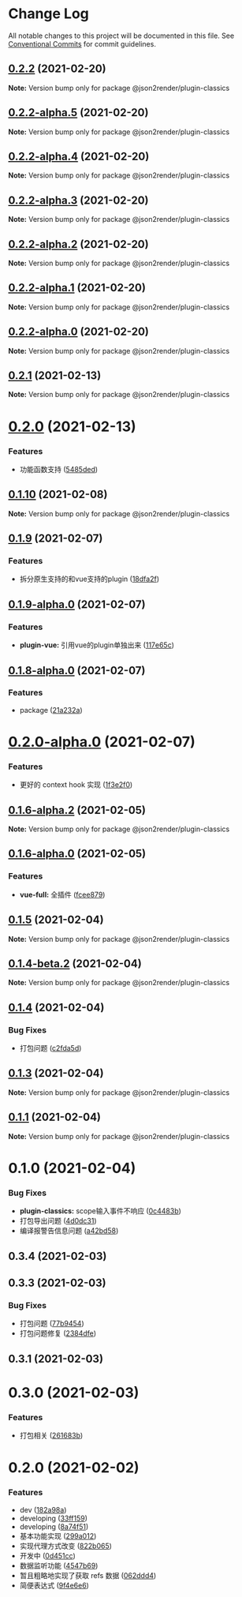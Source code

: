# Change Log

All notable changes to this project will be documented in this file.
See [Conventional Commits](https://conventionalcommits.org) for commit guidelines.

## [0.2.2](https://github.com/fyl080801/json-to-render/compare/@json2render/plugin-classics@0.2.2-alpha.5...@json2render/plugin-classics@0.2.2) (2021-02-20)

**Note:** Version bump only for package @json2render/plugin-classics





## [0.2.2-alpha.5](https://github.com/fyl080801/json-to-render/compare/@json2render/plugin-classics@0.2.2-alpha.4...@json2render/plugin-classics@0.2.2-alpha.5) (2021-02-20)

**Note:** Version bump only for package @json2render/plugin-classics





## [0.2.2-alpha.4](https://github.com/fyl080801/json-to-render/compare/@json2render/plugin-classics@0.2.2-alpha.3...@json2render/plugin-classics@0.2.2-alpha.4) (2021-02-20)

**Note:** Version bump only for package @json2render/plugin-classics





## [0.2.2-alpha.3](https://github.com/fyl080801/json-to-render/compare/@json2render/plugin-classics@0.2.2-alpha.2...@json2render/plugin-classics@0.2.2-alpha.3) (2021-02-20)

**Note:** Version bump only for package @json2render/plugin-classics





## [0.2.2-alpha.2](https://github.com/fyl080801/json-to-render/compare/@json2render/plugin-classics@0.2.2-alpha.1...@json2render/plugin-classics@0.2.2-alpha.2) (2021-02-20)

**Note:** Version bump only for package @json2render/plugin-classics





## [0.2.2-alpha.1](https://github.com/fyl080801/json-to-render/compare/@json2render/plugin-classics@0.2.2-alpha.0...@json2render/plugin-classics@0.2.2-alpha.1) (2021-02-20)

**Note:** Version bump only for package @json2render/plugin-classics





## [0.2.2-alpha.0](https://github.com/fyl080801/json-to-render/compare/@json2render/plugin-classics@0.2.1...@json2render/plugin-classics@0.2.2-alpha.0) (2021-02-20)

**Note:** Version bump only for package @json2render/plugin-classics





## [0.2.1](https://github.com/fyl080801/json-to-render/compare/@json2render/plugin-classics@0.2.0...@json2render/plugin-classics@0.2.1) (2021-02-13)

**Note:** Version bump only for package @json2render/plugin-classics





# [0.2.0](https://github.com/fyl080801/json-to-render/compare/@json2render/plugin-classics@0.1.10...@json2render/plugin-classics@0.2.0) (2021-02-13)


### Features

* 功能函数支持 ([5485ded](https://github.com/fyl080801/json-to-render/commit/5485ded2befff833e4f52f32c78b8edcd19d3395))





## [0.1.10](https://github.com/fyl080801/json-to-render/compare/@json2render/plugin-classics@0.1.9...@json2render/plugin-classics@0.1.10) (2021-02-08)

**Note:** Version bump only for package @json2render/plugin-classics





## [0.1.9](https://github.com/fyl080801/json-to-render/compare/@json2render/plugin-classics@0.1.9-alpha.0...@json2render/plugin-classics@0.1.9) (2021-02-07)


### Features

* 拆分原生支持的和vue支持的plugin ([18dfa2f](https://github.com/fyl080801/json-to-render/commit/18dfa2f42db009d39f515910008319e582b0364c))





## [0.1.9-alpha.0](https://github.com/fyl080801/json-to-render/compare/@json2render/plugin-classics@0.1.8-alpha.0...@json2render/plugin-classics@0.1.9-alpha.0) (2021-02-07)


### Features

* **plugin-vue:** 引用vue的plugin单独出来 ([117e65c](https://github.com/fyl080801/json-to-render/commit/117e65c4f8f11e519e9268708c9632483af78c2d))





## [0.1.8-alpha.0](https://github.com/fyl080801/json-to-render/compare/@json2render/plugin-classics@0.2.0-alpha.0...@json2render/plugin-classics@0.1.8-alpha.0) (2021-02-07)


### Features

* package ([21a232a](https://github.com/fyl080801/json-to-render/commit/21a232a82766424503b2fb7aa78d0a3b5704ecfd))





# [0.2.0-alpha.0](https://github.com/fyl080801/json-to-render/compare/@json2render/plugin-classics@0.1.6-alpha.2...@json2render/plugin-classics@0.2.0-alpha.0) (2021-02-07)


### Features

* 更好的 context hook 实现 ([1f3e2f0](https://github.com/fyl080801/json-to-render/commit/1f3e2f081b6ba19bb5578e3124781d78f60a6343))





## [0.1.6-alpha.2](https://github.com/fyl080801/json-to-render/compare/@json2render/plugin-classics@0.1.6-alpha.0...@json2render/plugin-classics@0.1.6-alpha.2) (2021-02-05)

**Note:** Version bump only for package @json2render/plugin-classics





## [0.1.6-alpha.0](https://github.com/fyl080801/json-to-render/compare/@json2render/plugin-classics@0.1.5...@json2render/plugin-classics@0.1.6-alpha.0) (2021-02-05)


### Features

* **vue-full:** 全插件 ([fcee879](https://github.com/fyl080801/json-to-render/commit/fcee879876d95b1dee572e2442179251b195f2ad))





## [0.1.5](https://github.com/fyl080801/json-to-render/compare/@json2render/plugin-classics@0.1.4-beta.2...@json2render/plugin-classics@0.1.5) (2021-02-04)

**Note:** Version bump only for package @json2render/plugin-classics





## [0.1.4-beta.2](https://github.com/fyl080801/json-to-render/compare/@json2render/plugin-classics@0.1.4...@json2render/plugin-classics@0.1.4-beta.2) (2021-02-04)

**Note:** Version bump only for package @json2render/plugin-classics





## [0.1.4](https://github.com/fyl080801/json-to-render/compare/@json2render/plugin-classics@0.1.3...@json2render/plugin-classics@0.1.4) (2021-02-04)


### Bug Fixes

* 打包问题 ([c2fda5d](https://github.com/fyl080801/json-to-render/commit/c2fda5dd375ab6adc9061a917e39490f65753279))





## [0.1.3](https://github.com/fyl080801/json-to-render/compare/@json2render/plugin-classics@0.1.1...@json2render/plugin-classics@0.1.3) (2021-02-04)

**Note:** Version bump only for package @json2render/plugin-classics





## [0.1.1](https://github.com/fyl080801/json-to-render/compare/@json2render/plugin-classics@0.1.0...@json2render/plugin-classics@0.1.1) (2021-02-04)

**Note:** Version bump only for package @json2render/plugin-classics





# 0.1.0 (2021-02-04)


### Bug Fixes

* **plugin-classics:** scope输入事件不响应 ([0c4483b](https://github.com/fyl080801/json-to-render/commit/0c4483b0d399073e7e7e14ec86c33d323254a277))
* 打包导出问题 ([4d0dc31](https://github.com/fyl080801/json-to-render/commit/4d0dc31bb2cd16dbc4c41119c012313fb4d5296d))
* 编译报警告信息问题 ([a42bd58](https://github.com/fyl080801/json-to-render/commit/a42bd58521ea8fd247159ad9a9734f1f63fdfa80))



## 0.3.4 (2021-02-03)



## 0.3.3 (2021-02-03)


### Bug Fixes

* 打包问题 ([77b9454](https://github.com/fyl080801/json-to-render/commit/77b9454e654e07918207aff8bdbf95db14607370))
* 打包问题修复 ([2384dfe](https://github.com/fyl080801/json-to-render/commit/2384dfed087dd818f3bb474bd147017fbd41dec3))



## 0.3.1 (2021-02-03)



# 0.3.0 (2021-02-03)


### Features

* 打包相关 ([261683b](https://github.com/fyl080801/json-to-render/commit/261683b32f382f0fe877fe9cd53565fc875f4d24))



# 0.2.0 (2021-02-02)


### Features

* dev ([182a98a](https://github.com/fyl080801/json-to-render/commit/182a98a17f7c468e4e8b89b6230f862f044bc52b))
* developing ([33ff159](https://github.com/fyl080801/json-to-render/commit/33ff15970af3f16ab5133e2c162847fa59bb1065))
* developing ([8a74f51](https://github.com/fyl080801/json-to-render/commit/8a74f51ce0329bd5ca839f41987347a4537f7413))
* 基本功能实现 ([299a012](https://github.com/fyl080801/json-to-render/commit/299a012a61b81af12890f5c05edc43ae3a89e392))
* 实现代理方式改变 ([822b065](https://github.com/fyl080801/json-to-render/commit/822b065fe1d841a48bcfdcb9e866863f75689b0b))
* 开发中 ([0d451cc](https://github.com/fyl080801/json-to-render/commit/0d451cc884a401cb1f37d68e5edbb3483e94f253))
* 数据监听功能 ([4547b69](https://github.com/fyl080801/json-to-render/commit/4547b692f4e8876c8e873c8553b37fbd147ab721))
* 暂且粗略地实现了获取 refs 数据 ([062ddd4](https://github.com/fyl080801/json-to-render/commit/062ddd42a26c9164fcb54e11d4da0cb434be8631))
* 简便表达式 ([9f4e6e6](https://github.com/fyl080801/json-to-render/commit/9f4e6e65937ffaeff8e90ef72c5e3591ceb73b0b))

